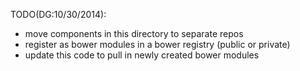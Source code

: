 TODO(DG:10/30/2014): 
- move components in this directory to separate repos
- register as bower modules in a bower registry (public or private)
- update this code to pull in newly created bower modules